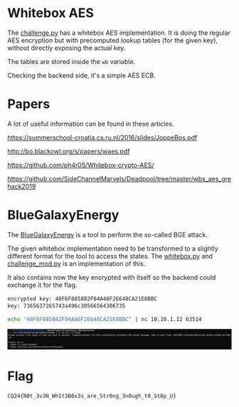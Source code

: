 # Whitebox AES

The [challenge.py](workdir/challenge.py) has a whitebox AES implementation. It is doing the regular AES encryption but with precomputed lookup tables (for the given key), without directly exposing the actual key.

The tables are stored inside the `wb` variable.

Checking the backend side, it's a simple AES ECB.

# Papers

A lot of useful information can be found in these articles.

<https://summerschool-croatia.cs.ru.nl/2016/slides/JoppeBos.pdf>

<http://bo.blackowl.org/s/papers/waes.pdf>

<https://github.com/ph4r05/Whitebox-crypto-AES/>

<https://github.com/SideChannelMarvels/Deadpool/tree/master/wbs_aes_grehack2019>

# BlueGalaxyEnergy

The [BlueGalaxyEnergy](https://github.com/SideChannelMarvels/BlueGalaxyEnergy) is a tool to perform the so-called BGE attack. 

The given whitebox implementation need to be transformed to a slightly different format for the tool to access the states. The [whitebox.py](workdir/whitebox.py) and [challenge_mod.py](workdir/challenge_mod.py) is an implementation of this.

It also contains now the key encrypted with itself so the backend could exchange it for the flag.

```
encrypted key: 48F6F885882F04A46F2E648CA21E8BBC
key: 7365637265743a496c30566564306735
```

```bash
echo "48F6F885882F04A46F2E648CA21E8BBC" | nc 10.10.1.12 63514
```

![](screenshots/1.png)


# Flag
`CQ24{N0t_3v3N_Wh1t3B0x3s_are_Str0ng_3n0ugh_t0_St0p_U}`
